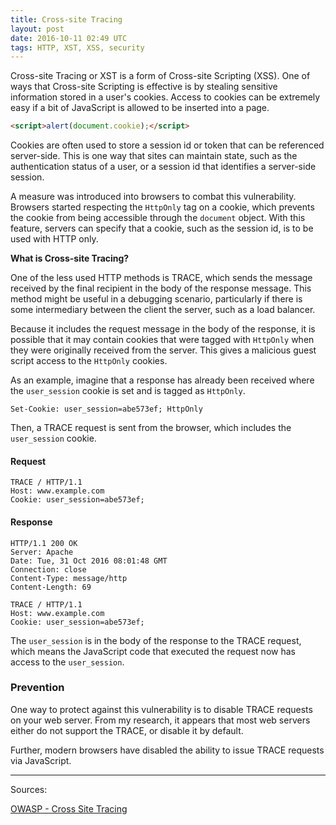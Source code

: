 ```yaml
---
title: Cross-site Tracing
layout: post
date: 2016-10-11 02:49 UTC
tags: HTTP, XST, XSS, security
---
```


Cross-site Tracing or XST is a form of Cross-site Scripting (XSS). One of ways that Cross-site Scripting is effective is by stealing sensitive information stored in a user's cookies. Access to cookies can be extremely easy if a bit of JavaScript is allowed to be inserted into a page.

```html
<script>alert(document.cookie);</script>
```

Cookies are often used to store a session id or token that can be referenced server-side. This is one way that sites can maintain state, such as the authentication status of a user, or a session id that identifies a server-side session.

A measure was introduced into browsers to combat this vulnerability. Browsers started respecting the `HttpOnly` tag on a cookie, which prevents the cookie from being accessible through the `document` object. With this feature, servers can specify that a cookie, such as the session id, is to be used with HTTP only.

**What is Cross-site Tracing?**

One of the less used HTTP methods is TRACE, which sends the message received by the final recipient in the body of the response message. This method might be useful in a debugging scenario, particularly if there is some intermediary between the client the server, such as a load balancer.

Because it includes the request message in the body of the response, it is possible that it may contain cookies that were tagged with `HttpOnly` when they were originally received from the server. This gives a malicious guest script access to the `HttpOnly` cookies.


As an example, imagine that a response has already been received where the `user_session` cookie is set and is tagged as `HttpOnly`.

```
Set-Cookie: user_session=abe573ef; HttpOnly
```

Then, a TRACE request is sent from the browser, which includes the `user_session` cookie.

#### Request

```http
TRACE / HTTP/1.1
Host: www.example.com
Cookie: user_session=abe573ef;
```

#### Response
```http
HTTP/1.1 200 OK
Server: Apache
Date: Tue, 31 Oct 2016 08:01:48 GMT
Connection: close
Content-Type: message/http
Content-Length: 69

TRACE / HTTP/1.1
Host: www.example.com
Cookie: user_session=abe573ef;
```

The `user_session` is in the body of the response to the TRACE request, which means the JavaScript code that executed the request now has access to the `user_session`.

### Prevention

One way to protect against this vulnerability is to disable TRACE requests on your web server. From my research, it appears that most web servers either do not support the TRACE, or disable it by default.

Further, modern browsers have disabled the ability to issue TRACE requests via JavaScript.


---
Sources:

[OWASP - Cross Site Tracing](https://www.owasp.org/index.php/Cross_Site_Tracing)
